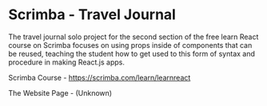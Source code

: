 # Scrimba - Travel Journal

The travel journal solo project for the second section of the free learn React course on Scrimba focuses on using props inside of components that can be reused, teaching the student how to get used to this form of syntax and procedure in making React.js apps.

Scrimba Course - https://scrimba.com/learn/learnreact

The Website Page - (Unknown)
